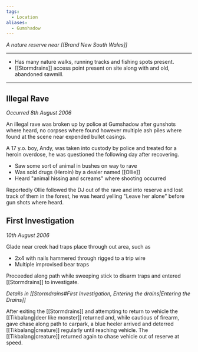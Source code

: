 ```yaml
---
tags:
  - Location
aliases:
  - Gumshadow
---
```

*A nature reserve near [[Brand New South Wales]]* 

---
- Has many nature walks, running tracks and fishing spots present.
- [[Stormdrains]] access point present on site along with and old, abandoned sawmill.

---
## Illegal Rave
*Occurred 8th August 2006*

An illegal rave was broken up by police at Gumshadow after gunshots where heard, no corpses where found however multiple ash piles where found at the scene near expended bullet casings.

A 17 y.o. boy, Andy, was taken into custody by police and treated for a heroin overdose, he was questioned the following day after recovering.
- Saw some sort of animal in bushes on way to rave
- Was sold drugs (Heroin) by a dealer named [[Ollie]]
- Heard "animal hissing and screams" where shooting occurred

Reportedly Ollie followed the DJ out of the rave and into reserve and lost track of them in the forest, he was heard yelling "Leave her alone" before gun shots where heard.

## First Investigation
*10th August 2006*

Glade near creek had traps place through out area, such as
- 2x4 with nails hammered through rigged to a trip wire
- Multiple improvised bear traps

Proceeded along path while sweeping stick to disarm traps and entered [[Stormdrains]] to investigate.

*Details in [[Stormdrains#First Investigation, Entering the drains|Entering the Drains]]*

After exiting the [[Stormdrains]] and attempting to return to vehicle the [[Tikbalang|deer like monster]] returned and, while cautious of firearm, gave chase along path to carpark, a blue heeler arrived and deterred [[Tikbalang|creature]] regularly until reaching vehicle. 
The [[Tikbalang|creature]] returned again to chase vehicle out of reserve at speed.
